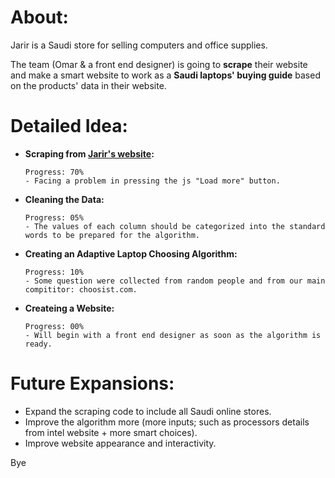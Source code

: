 # About:
Jarir is a Saudi store for selling computers and office supplies.

The team (Omar & a front end designer) is going to **scrape** their website and make a smart website to work as a **Saudi laptops' buying guide** based on the products' data in their website.

# Detailed Idea:
- **Scraping from [Jarir's website](https://www.jarir.com/sa-en/computers-&-tablets/laptops.html):**

      Progress: 70%
      - Facing a problem in pressing the js "Load more" button.
- **Cleaning the Data:**

      Progress: 05%
      - The values of each column should be categorized into the standard words to be prepared for the algorithm.
- **Creating an Adaptive Laptop Choosing Algorithm:**

      Progress: 10% 
      - Some question were collected from random people and from our main compititor: choosist.com.
- **Createing a Website:**

      Progress: 00%
      - Will begin with a front end designer as soon as the algorithm is ready.

# Future Expansions:
- Expand the scraping code to include all Saudi online stores.
- Improve the algorithm more (more inputs; such as processors details from intel website  + more smart choices).
- Improve website appearance and interactivity.

Bye
